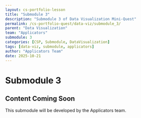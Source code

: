 ```yaml
---
layout: cs-portfolio-lesson
title: "Submodule 3"
description: "Submodule 3 of Data Visualization Mini-Quest"
permalink: /cs-portfolio-quest/data-viz/submodule_3/
parent: "Data Visualization"
team: "Applicators"
submodule: 3
categories: [CSP, Submodule, DataVisualization]
tags: [data-viz, submodule, applicators]
author: "Applicators Team"
date: 2025-10-21
---
```


# Submodule 3

## Content Coming Soon
This submodule will be developed by the Applicators team.

